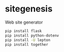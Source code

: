 # sitegenesis
Web site generator


```bash
pip install flask
pip install python-dotenv
pip install -U lepton
pip install together
```
